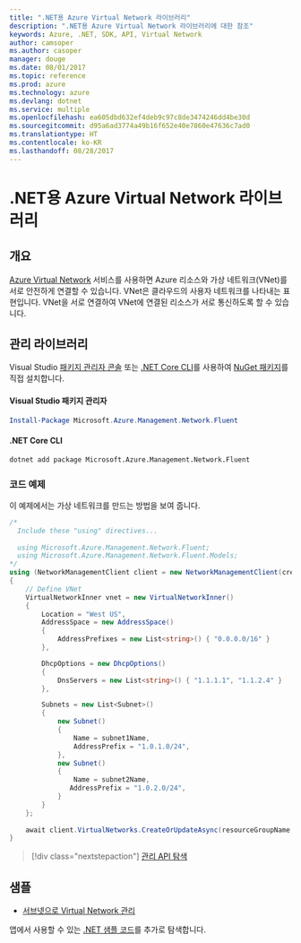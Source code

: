 ```yaml
---
title: ".NET용 Azure Virtual Network 라이브러리"
description: ".NET용 Azure Virtual Network 라이브러리에 대한 참조"
keywords: Azure, .NET, SDK, API, Virtual Network
author: camsoper
ms.author: casoper
manager: douge
ms.date: 08/01/2017
ms.topic: reference
ms.prod: azure
ms.technology: azure
ms.devlang: dotnet
ms.service: multiple
ms.openlocfilehash: ea605dbd632ef4deb9c97c8de3474246dd4be30d
ms.sourcegitcommit: d95a6ad3774a49b16f652e40e7860e47636c7ad0
ms.translationtype: HT
ms.contentlocale: ko-KR
ms.lasthandoff: 08/28/2017
---
```

# <a name="azure-virtual-network-libraries-for-net"></a>.NET용 Azure Virtual Network 라이브러리

## <a name="overview"></a>개요
[Azure Virtual Network](/azure/virtual-network/virtual-networks-overview) 서비스를 사용하면 Azure 리소스와 가상 네트워크(VNet)를 서로 안전하게 연결할 수 있습니다. VNet은 클라우드의 사용자 네트워크를 나타내는 표현입니다. VNet을 서로 연결하여 VNet에 연결된 리소스가 서로 통신하도록 할 수 있습니다. 

## <a name="management-library"></a>관리 라이브러리

Visual Studio [패키지 관리자 콘솔][PackageManager] 또는 [.NET Core CLI][DotNetCLI]를 사용하여 [NuGet 패키지](https://www.nuget.org/packages/Microsoft.Azure.Management.Network.Fluent)를 직접 설치합니다.

#### <a name="visual-studio-package-manager"></a>Visual Studio 패키지 관리자

```powershell
Install-Package Microsoft.Azure.Management.Network.Fluent
```

#### <a name="net-core-cli"></a>.NET Core CLI

```bash
dotnet add package Microsoft.Azure.Management.Network.Fluent
```

### <a name="code-example"></a>코드 예제
이 예제에서는 가상 네트워크를 만드는 방법을 보여 줍니다.

```csharp
/* 
  Include these "using" directives...
  
  using Microsoft.Azure.Management.Network.Fluent;
  using Microsoft.Azure.Management.Network.Fluent.Models;
*/
using (NetworkManagementClient client = new NetworkManagementClient(credentials))
{
    // Define VNet
    VirtualNetworkInner vnet = new VirtualNetworkInner()
    {
        Location = "West US",
        AddressSpace = new AddressSpace()
        {
            AddressPrefixes = new List<string>() { "0.0.0.0/16" }
        },

        DhcpOptions = new DhcpOptions()
        {
            DnsServers = new List<string>() { "1.1.1.1", "1.1.2.4" }
        },

        Subnets = new List<Subnet>()
        {
            new Subnet()
            {
                Name = subnet1Name,
                AddressPrefix = "1.0.1.0/24",
            },
            new Subnet()
            {
                Name = subnet2Name,
               AddressPrefix = "1.0.2.0/24",
            }
        }
    };
    
    await client.VirtualNetworks.CreateOrUpdateAsync(resourceGroupName, vNetName, vnet);
}

```

> [!div class="nextstepaction"]
> [관리 API 탐색](/dotnet/api/overview/azure/network/management)

## <a name="samples"></a>샘플
- [서브넷으로 Virtual Network 관리](https://github.com/Azure-Samples/network-dotnet-manage-virtual-network)

앱에서 사용할 수 있는 [.NET 샘플 코드](https://azure.microsoft.com/resources/samples/?platform=dotnet)를 추가로 탐색합니다.


[PackageManager]: https://docs.microsoft.com/nuget/tools/package-manager-console 
[DotNetCLI]: https://docs.microsoft.com/dotnet/core/tools/dotnet-add-package 

